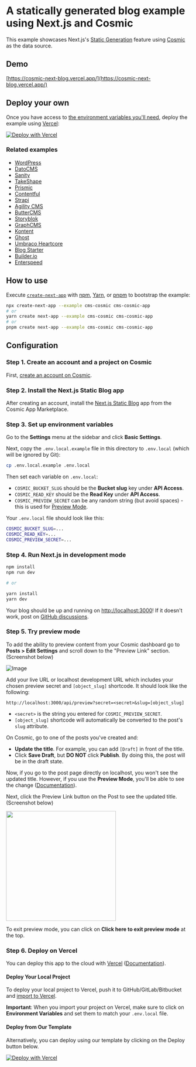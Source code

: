 # A statically generated blog example using Next.js and Cosmic

This example showcases Next.js's [Static Generation](https://nextjs.org/docs/basic-features/pages) feature using [Cosmic](https://cosmicjs.com/) as the data source.

## Demo

[https://cosmic-next-blog.vercel.app/](https://cosmic-next-blog.vercel.app/)

## Deploy your own

Once you have access to [the environment variables you'll need](#step-3-set-up-environment-variables), deploy the example using [Vercel](https://vercel.com?utm_source=github&utm_medium=readme&utm_campaign=next-example):

[![Deploy with Vercel](https://vercel.com/button)](https://vercel.com/new/git/external?repository-url=https://github.com/vercel/next.js/tree/canary/examples/cms-cosmic&project-name=cms-cosmic&repository-name=cms-cosmic&env=COSMIC_BUCKET_SLUG,COSMIC_READ_KEY,COSMIC_PREVIEW_SECRET&envDescription=Required%20to%20connect%20the%20app%20with%20Cosmic&envLink=https://vercel.link/cms-cosmic-env)

### Related examples

- [WordPress](/examples/cms-wordpress)
- [DatoCMS](/examples/cms-datocms)
- [Sanity](/examples/cms-sanity)
- [TakeShape](/examples/cms-takeshape)
- [Prismic](/examples/cms-prismic)
- [Contentful](/examples/cms-contentful)
- [Strapi](/examples/cms-strapi)
- [Agility CMS](/examples/cms-agilitycms)
- [ButterCMS](/examples/cms-buttercms)
- [Storyblok](/examples/cms-storyblok)
- [GraphCMS](/examples/cms-graphcms)
- [Kontent](/examples/cms-kontent)
- [Ghost](/examples/cms-ghost)
- [Umbraco Heartcore](/examples/cms-umbraco-heartcore)
- [Blog Starter](/examples/blog-starter)
- [Builder.io](/examples/cms-builder-io)
- [Enterspeed](/examples/with-enterspeed)

## How to use

Execute [`create-next-app`](https://github.com/vercel/next.js/tree/canary/packages/create-next-app) with [npm](https://docs.npmjs.com/cli/init), [Yarn](https://yarnpkg.com/lang/en/docs/cli/create/), or [pnpm](https://pnpm.io) to bootstrap the example:

```bash
npx create-next-app --example cms-cosmic cms-cosmic-app
# or
yarn create next-app --example cms-cosmic cms-cosmic-app
# or
pnpm create next-app --example cms-cosmic cms-cosmic-app
```

## Configuration

### Step 1. Create an account and a project on Cosmic

First, [create an account on Cosmic](https://cosmicjs.com).

### Step 2. Install the Next.js Static Blog app

After creating an account, install the [Next.js Static Blog](https://www.cosmicjs.com/apps/nextjs-static-blog) app from the Cosmic App Marketplace.

### Step 3. Set up environment variables

Go to the **Settings** menu at the sidebar and click **Basic Settings**.

Next, copy the `.env.local.example` file in this directory to `.env.local` (which will be ignored by Git):

```bash
cp .env.local.example .env.local
```

Then set each variable on `.env.local`:

- `COSMIC_BUCKET_SLUG` should be the **Bucket slug** key under **API Access**.
- `COSMIC_READ_KEY` should be the **Read Key** under **API Access**.
- `COSMIC_PREVIEW_SECRET` can be any random string (but avoid spaces) - this is used for [Preview Mode](https://nextjs.org/docs/advanced-features/preview-mode).

Your `.env.local` file should look like this:

```bash
COSMIC_BUCKET_SLUG=...
COSMIC_READ_KEY=...
COSMIC_PREVIEW_SECRET=...
```

### Step 4. Run Next.js in development mode

```bash
npm install
npm run dev

# or

yarn install
yarn dev
```

Your blog should be up and running on [http://localhost:3000](http://localhost:3000)! If it doesn't work, post on [GitHub discussions](https://github.com/vercel/next.js/discussions).

### Step 5. Try preview mode

To add the ability to preview content from your Cosmic dashboard go to **Posts > Edit Settings** and scroll down to the "Preview Link" section. (Screenshot below)

![Image](https://cdn.cosmicjs.com/14e6c0f0-a07b-11ea-829b-5b458b05d525-preview-link.png)

Add your live URL or localhost development URL which includes your chosen preview secret and `[object_slug]` shortcode. It should look like the following:

```
http://localhost:3000/api/preview?secret=<secret>&slug=[object_slug]
```

- `<secret>` is the string you entered for `COSMIC_PREVIEW_SECRET`.
- `[object_slug]` shortcode will automatically be converted to the post's `slug` attribute.

On Cosmic, go to one of the posts you've created and:

- **Update the title**. For example, you can add `[Draft]` in front of the title.
- Click **Save Draft**, but **DO NOT** click **Publish**. By doing this, the post will be in the draft state.

Now, if you go to the post page directly on localhost, you won't see the updated title. However, if you use the **Preview Mode**, you'll be able to see the change ([Documentation](https://nextjs.org/docs/advanced-features/preview-mode)).

Next, click the Preview Link button on the Post to see the updated title. (Screenshot below)

<img src="https://cdn.cosmicjs.com/80f42680-a07a-11ea-829b-5b458b05d525-preview-button.png" width="300" />

To exit preview mode, you can click on **Click here to exit preview mode** at the top.

### Step 6. Deploy on Vercel

You can deploy this app to the cloud with [Vercel](https://vercel.com?utm_source=github&utm_medium=readme&utm_campaign=next-example) ([Documentation](https://nextjs.org/docs/deployment)).

#### Deploy Your Local Project

To deploy your local project to Vercel, push it to GitHub/GitLab/Bitbucket and [import to Vercel](https://vercel.com/new?utm_source=github&utm_medium=readme&utm_campaign=next-example).

**Important**: When you import your project on Vercel, make sure to click on **Environment Variables** and set them to match your `.env.local` file.

#### Deploy from Our Template

Alternatively, you can deploy using our template by clicking on the Deploy button below.

[![Deploy with Vercel](https://vercel.com/button)](https://vercel.com/new/git/external?repository-url=https://github.com/vercel/next.js/tree/canary/examples/cms-cosmic&project-name=cms-cosmic&repository-name=cms-cosmic&env=COSMIC_BUCKET_SLUG,COSMIC_READ_KEY,COSMIC_PREVIEW_SECRET&envDescription=Required%20to%20connect%20the%20app%20with%20Cosmic&envLink=https://vercel.link/cms-cosmic-env)
